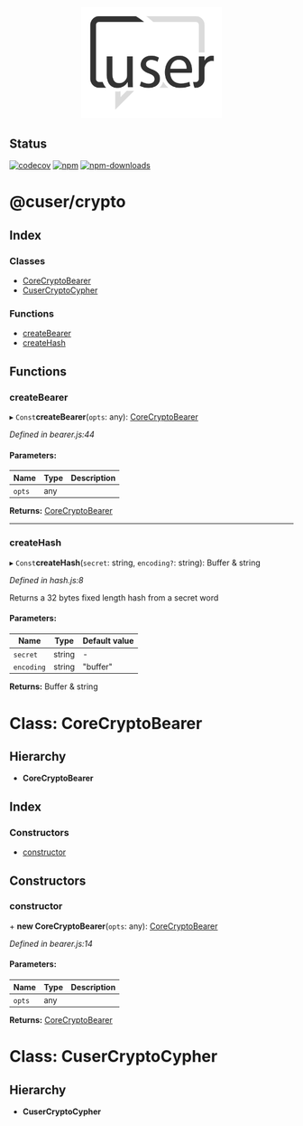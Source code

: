 <p align="center">
  <a href="./"><img width="250" src="https://raw.githubusercontent.com/rubeniskov/cuser/master/docs/logo.svg" alt="cuser logo" /></a>
</p>

## Status
[![codecov](https://codecov.io/gh/rubeniskov/cuser/branch/master/graph/badge.svg?flag=crypto)](https://codecov.io/gh/rubeniskov/cuser)
[![npm](https://img.shields.io/npm/v/@cuser/crypto.svg)](https://www.npmjs.com/package/@cuser/crypto)
[![npm-downloads](https://img.shields.io/npm/dw/@cuser/crypto)](https://www.npmjs.com/package/@cuser/crypto)


# @cuser/crypto

## Index

### Classes

* [CoreCryptoBearer](docs/classes/corecryptobearer.md)
* [CuserCryptoCypher](docs/classes/cusercryptocypher.md)

### Functions

* [createBearer](docs/globals.md#createbearer)
* [createHash](docs/globals.md#createhash)

## Functions

### createBearer

▸ `Const`**createBearer**(`opts`: any): [CoreCryptoBearer](docs/classes/corecryptobearer.md)

*Defined in bearer.js:44*

#### Parameters:

Name | Type | Description |
------ | ------ | ------ |
`opts` | any |   |

**Returns:** [CoreCryptoBearer](docs/classes/corecryptobearer.md)

___

### createHash

▸ `Const`**createHash**(`secret`: string, `encoding?`: string): Buffer & string

*Defined in hash.js:8*

Returns a 32 bytes fixed length hash from a secret word

#### Parameters:

Name | Type | Default value |
------ | ------ | ------ |
`secret` | string | - |
`encoding` | string | "buffer" |

**Returns:** Buffer & string
# Class: CoreCryptoBearer

## Hierarchy

* **CoreCryptoBearer**

## Index

### Constructors

* [constructor](docs/classes/corecryptobearer.md#constructor)

## Constructors

### constructor

\+ **new CoreCryptoBearer**(`opts`: any): [CoreCryptoBearer](docs/classes/corecryptobearer.md)

*Defined in bearer.js:14*

#### Parameters:

Name | Type | Description |
------ | ------ | ------ |
`opts` | any |   |

**Returns:** [CoreCryptoBearer](docs/classes/corecryptobearer.md)
# Class: CuserCryptoCypher

## Hierarchy

* **CuserCryptoCypher**

